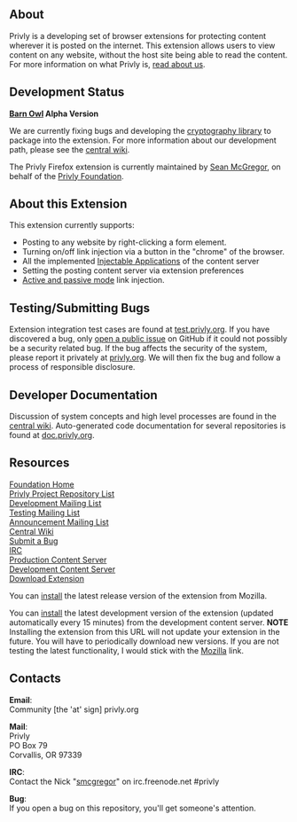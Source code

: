 ## About ##

Privly is a developing set of browser extensions for protecting content wherever it is posted on the internet. This extension allows users to view content on any website, without the host site being able to read the content. For more information on what Privly is, [read about us](https://priv.ly/pages/about).

## Development Status ##

**[Barn Owl](https://github.com/privly/privly-organization/wiki/Barn) Alpha Version**

We are currently fixing bugs and developing the [cryptography library](https://github.com/privly/privly-library/) to package into the extension. For more information about our development path, please see the [central wiki](https://github.com/privly/privly-organization/wiki/Version-List).

The Privly Firefox extension is currently maintained by [Sean McGregor](https://github.com/smcgregor), on behalf of the [Privly Foundation](http://www.privly.org).

## About this Extension ##

This extension currently supports:

* Posting to any website by right-clicking a form element.
* Turning on/off link injection via a button in the "chrome" of the browser.
* All the implemented [Injectable Applications](https://github.com/privly/privly-organization/wiki/Injectable-Applications) of the content server
* Setting the posting content server via extension preferences
* [Active and passive mode](https://github.com/privly/privly-organization/wiki/Link-Operation-Modes) link injection.

## Testing/Submitting Bugs ##

Extension integration test cases are found at [test.privly.org](http://test.privly.org). If you have discovered a bug, only [open a public issue](https://github.com/privly/privly-firefox/issues/new) on GitHub if it could not possibly be a security related bug. If the bug affects the security of the system, please report it privately at [privly.org](http://www.privly.org/content/bug-report). We will then fix the bug and follow a process of responsible disclosure.

## Developer Documentation ##

Discussion of system concepts and high level processes are found in the [central wiki](https://github.com/privly/privly-organization/wiki). Auto-generated code documentation for several repositories is found at [doc.privly.org](http://doc.privly.org).

## Resources ##

[Foundation Home](http://www.privly.org)  
[Privly Project Repository List](https://github.com/privly)  
[Development Mailing List](http://groups.google.com/group/privly)  
[Testing Mailing List](http://groups.google.com/group/privly-test)  
[Announcement Mailing List](http://groups.google.com/group/privly-announce)  
[Central Wiki](https://github.com/privly/privly-organization/wiki)  
[Submit a Bug](http://www.privly.org/content/bug-report)  
[IRC](http://www.privly.org/content/irc)  
[Production Content Server](https://privlyalpha.org)  
[Development Content Server](https://dev.privly.org)  
[Download Extension](https://priv.ly/pages/download)  

You can [install](https://addons.mozilla.org/en-US/firefox/addon/privly/) the latest release version of the extension from Mozilla.

You can [install](https://dev.privly.org/PrivlyFirefoxExtension.xpi) the latest development version of the extension (updated automatically every 15 minutes) from the development content server. **NOTE** Installing the extension from this URL will not update your extension in the future. You will have to periodically download new versions. If you are not testing the latest functionality, I would stick with the [Mozilla](https://addons.mozilla.org/en-US/firefox/addon/privly/) link.

## Contacts ##

**Email**:  
Community [the 'at' sign] privly.org  

**Mail**:  
Privly  
PO Box 79  
Corvallis, OR 97339 
 
**IRC**:  
Contact the Nick "[smcgregor](https://github.com/smcgregor)" on irc.freenode.net #privly

**Bug**:  
If you open a bug on this repository, you'll get someone's attention.
